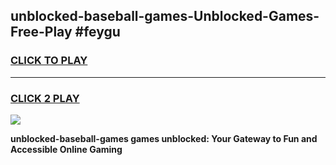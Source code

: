 
## unblocked-baseball-games-Unblocked-Games-Free-Play #feygu
<h3>
<a href="https://us.freeplayer.one?title=unblocked-baseball-games&ref=9M">CLICK TO PLAY</a></h3>
<hr>

<h3>
<a href="https://us.freeplayer.one?title=unblocked-baseball-games&ref=9M">CLICK 2 PLAY</a>
  
</h3>

<a href="https://us.freeplayer.one?title=unblocked-baseball-games&ref=9M"><img src="https://clearcache.store/games.png"></a>


**unblocked-baseball-games games unblocked: Your Gateway to Fun and Accessible Online Gaming**
